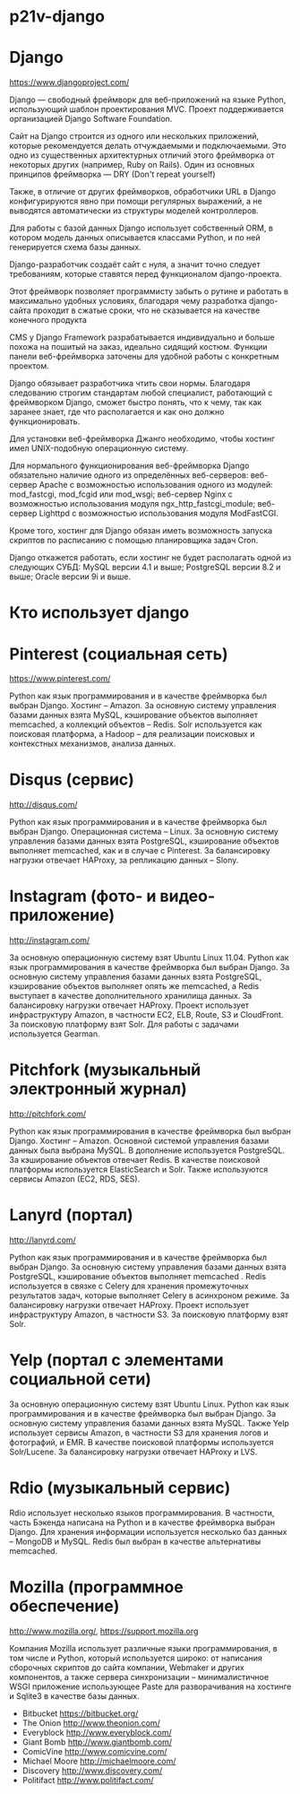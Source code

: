 # p21v-django

# Django
https://www.djangoproject.com/

Django — свободный фреймворк для веб-приложений на языке Python, использующий шаблон проектирования MVC. Проект поддерживается организацией Django Software Foundation.

Сайт на Django строится из одного или нескольких приложений, которые рекомендуется делать отчуждаемыми и подключаемыми. Это одно из существенных архитектурных отличий этого фреймворка от некоторых других (например, Ruby on Rails). Один из основных принципов фреймворка — DRY (Don't repeat yourself)

Также, в отличие от других фреймворков, обработчики URL в Django конфигурируются явно при помощи регулярных выражений, а не выводятся автоматически из структуры моделей контроллеров.

Для работы с базой данных Django использует собственный ORM, в котором модель данных описывается классами Python, и по ней генерируется схема базы данных.

Django-разработчик создаёт сайт с нуля, а значит точно следует требованиям, которые ставятся перед функционалом django-проекта. 

Этот фреймворк позволяет программисту забыть о рутине и работать в максимально удобных условиях, благодаря чему разработка django-сайта проходит в сжатые сроки, что не сказывается на качестве конечного продукта

CMS у Django Framework разрабатывается индивидуально и больше похожа на пошитый на заказ, идеально сидящий костюм. Функции панели веб-фреймворка заточены для удобной работы с конкретным проектом.

Django обязывает разработчика чтить свои нормы. Благодаря следованию строгим стандартам любой специалист, работающий с фреймворком Django, сможет быстро понять, что к чему, так как заранее знает, где что располагается и как оно должно функционировать.

Для установки веб-фреймворка Джанго необходимо, чтобы хостинг имел UNIX-подобную операционную систему.

Для нормального функционирования веб-фреймворка Django обязательно наличие одного из определённых веб-серверов: веб-сервер Apache с возможностью использования одного из модулей: mod_fastcgi, mod_fcgid или mod_wsgi; веб-сервер Nginx с возможностью использования модуля ngx_http_fastcgi_module; веб-сервер Lighttpd с возможностью использования модуля ModFastCGI.

Кроме того, хостинг для Django обязан иметь возможность запуска скриптов по расписанию с помощью планировщика задач Cron.

Django откажется работать, если хостинг не будет располагать одной из следующих СУБД: MySQL версии 4.1 и выше; PostgreSQL версии 8.2 и выше; Oracle версии 9i и выше.

# Кто использует django

# Pinterest (cоциальная сеть)
https://www.pinterest.com/ 

Python как язык программирования и в качестве фреймворка был выбран Django. Хостинг – Amazon. За основную систему управления базами данных взята MySQL, кэширование объектов выполняет memcached, а коллекций объектов – Redis. Solr используется как поисковая платформа, а Hadoop – для реализации поисковых и контекстных механизмов, анализа данных.


# Disqus (сервис)
http://disqus.com/ 

Python как язык программирования и в качестве фреймворка был выбран Django. Операционная система – Linux. За основную систему управления базами данных взята PostgreSQL, кэширование объектов выполняет memcached, как и в случае с Pinterest. За балансировку нагрузки отвечает HAProxy, за репликацию данных – Slony.

# Instagram (фото- и видео-приложение)
http://instagram.com/

За основную операционную систему взят Ubuntu Linux 11.04. Python как язык программирования в качестве фреймворка был выбран Django. За основную систему управления базами данных взята PostgreSQL, кэширование объектов выполняет опять же memcached, а Redis выступает в качестве дополнительного хранилища данных. За балансировку нагрузки отвечает HAProxy. Проект использует инфраструктуру Amazon, в частности EC2, ELB, Route, S3 и CloudFront. За поисковую платформу взят Solr. Для работы с задачами используется Gearman.

# Pitchfork (музыкальный электронный журнал)
http://pitchfork.com/

Python как язык программирования в качестве фреймворка был выбран Django. Хостинг – Amazon. Основной системой управления базами данных была выбрана MySQL. В дополнение используется PostgreSQL. За кэширование объектов отвечает Redis. В качестве поисковой платформы используется ElasticSearch и Solr. Также используются сервисы Amazon (EC2, RDS, SES).


# Lanyrd (портал)
http://lanyrd.com/

Python как язык программирования и в качестве фреймворка был выбран Django. За основную систему управления базами данных взята PostgreSQL, кэширование объектов выполняет memcached . Redis используется в связке с Celery для хранения промежуточных результатов задач, которые выполняет Celery в асинхроном режиме. За балансировку нагрузки отвечает HAProxy. Проект использует инфраструктуру Amazon, в частности S3. За поисковую платформу взят Solr.

# Yelp (портал с элементами социальной сети)

За основную операционную систему взят Ubuntu Linux. Python как язык программирования и в качестве фреймворка был выбран Django. За основную систему управления базами данных взята MySQL. Также Yelp использует сервисы Amazon, в частности S3 для хранения логов и фотографий, и EMR. В качестве поисковой платформы используется Solr/Lucene. За балансировку нагрузки отвечает HAProxy и LVS.

# Rdio (музыкальный сервис)

Rdio использует несколько языков программирования. В частности, часть Бэкенда написана на Python и в качестве фреймворка выбран Django. Для хранения информации используется несколько баз данных – MongoDB и MySQL. Redis был выбран в качестве альтернативы memcached.


# Mozilla (программное обеспечение)
http://www.mozilla.org/, https://support.mozilla.org

Компания Mozilla использует различные языки программирования, в том числе и Python, который используется широко: от написания сборочных скриптов до сайта компании, Webmaker и других компонентов, а также сервера синхронизации – минималистичное WSGI приложение использующее Paste для разворачивания на хостинге и Sqlite3 в качестве базы данных.


- Bitbucket   https://bitbucket.org/ 
- The Onion   http://www.theonion.com/ 
- Everyblock  http://www.everyblock.com/
- Giant Bomb  http://www.giantbomb.com/ 
- ComicVine   http://www.comicvine.com/ 
- Michael Moore   http://michaelmoore.com/
- Discovery   http://www.discovery.com/
- Politifact  http://www.politifact.com/
